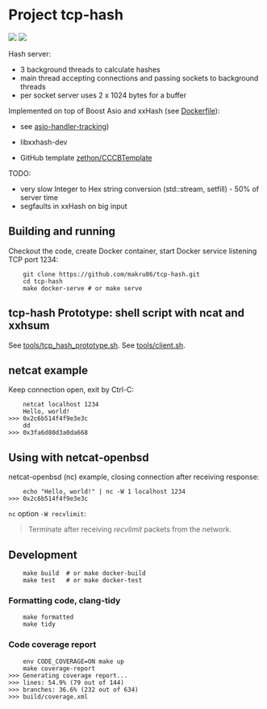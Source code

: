 # Project tcp-hash

![](https://github.com/makru86/tcp-hash/actions/workflows/build.yml/badge.svg)
![](https://img.shields.io/badge/Code%20Coverage-55%25-success?style=flat)

Hash server:

- 3 background threads to calculate hashes
- main thread accepting connections and passing sockets to background threads
- per socket server uses 2 x 1024 bytes for a buffer


Implemented on top of Boost Asio and xxHash (see [Dockerfile](Dockerfile)):
- see [asio-handler-tracking](assets/asio_handler_tracking.png))
- libxxhash-dev

- GitHub template [zethon/CCCBTemplate](https://github.com/zethon/CCCBTemplate)


TODO:
- very slow Integer to Hex string conversion (std::stream, setfill) - 50% of
  server time
- segfaults in xxHash on big input

## Building and running

Checkout the code, create Docker container, start Docker service listening TCP port 1234:

```
    git clone https://github.com/makru86/tcp-hash.git
    cd tcp-hash
    make docker-serve # or make serve
```

## tcp-hash Prototype: shell script with ncat and xxhsum

See [tools/tcp_hash_prototype.sh](tools/tcp_hash_prototype.sh).
See [tools/client.sh](tools/client.sh).

## netcat example

Keep connection open, exit by Ctrl-C:

```
    netcat localhost 1234
    Hello, world!
>>> 0x2c6b514f4f9e3e3c
    dd
>>> 0x3fa6d80d3a0da668
```

## Using with netcat-openbsd

netcat-openbsd (nc) example, closing connection after receiving response:

```
    echo "Hello, world!" | nc -W 1 localhost 1234
>>> 0x2c6b514f4f9e3e3c
```

`nc` option `-W recvlimit`:
> Terminate after receiving *recvlimit* packets from the network.

## Development

```
    make build  # or make docker-build
    make test   # or make docker-test
```

### Formatting code, clang-tidy

```
    make formatted
    make tidy
```

### Code coverage report

```
    env CODE_COVERAGE=ON make up
    make coverage-report
>>> Generating coverage report...
>>> lines: 54.9% (79 out of 144)
>>> branches: 36.6% (232 out of 634)
>>> build/coverage.xml
```
